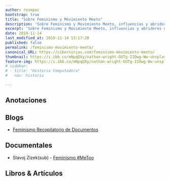 ```yaml
---
author: rosepac
bootstrap: true
title: "Sobre Feminismo y Movimiento Meeto"
description: 'Sobre Feminismo y Movimiento Meeto, influencias y abridores de mente.'
excerpt: 'Sobre Feminismo y Movimiento Meeto, influencias y abridores de mente.'
date: 2019-11-14
last_modified_at: 2019-11-14 13:17:20
published: false
permalink: /feminismo-movimiento-meeto/
canonical_URL: https://ciberninjas.com/feminismo-movimiento-meeto/
thumbnail: https://i.ibb.co/mNpqQXy/nathan-wright-GUTg-IIOwg-Ww-unsplash.jpg
feature-img: https://i.ibb.co/mNpqQXy/nathan-wright-GUTg-IIOwg-Ww-unsplash.jpg
# sidebar:
# - title: "Historia Computadora"
#   nav: historia

---
```


## Anotaciones



## Blogs

* [Feminismo Recopilatorio de Documentos](http://mastor.cl/blog/2018/05/feminismos/)

## Documentales

* Slavoj Zizek(sub) - [Feminismo #MeToo](https://www.youtube.com/watch?v=WSrMeNKcAKE)

## Libros & Artículos